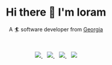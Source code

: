 <h1 align="center">
  Hi there 👋 I'm Ioram
</h1>

<p align="center">
 A 🏄 software developer from <a href="https://goo.gl/maps/GH6t23DYbqM9vDBh8">Georgia</a>
</p>

<br/>

<p align="center">
  <a href="mailto:Yoh0xFF@gmail.com">
    <img src="https://img.shields.io/badge/Gmail-D14836?style=flat-square&logo=gmail&logoColor=white"/>
  </a>&nbsp;&nbsp;

  <a href="https://www.linkedin.com/in/ioram-gordadze-a42b1492/">
    <img src="https://img.shields.io/badge/LinkedIn-0077B5?style=flat-square&logo=linkedin&logoColor=white"/>
  </a>&nbsp;&nbsp;

  <a href="https://www.toptal.com/resume/ioram-gordadze">
    <img src="https://img.shields.io/badge/Toptal-0077B5?style=flat-square&logo=toptal&logoColor=white"/>
  </a>&nbsp;&nbsp;

  <a href="https://stackoverflow.com/users/1407204/yoh0xff?tab=profile">
    <img src="https://img.shields.io/badge/Stack_Overflow-FE7A16?style=flat-square&logo=stack-overflow&logoColor=white"/>
  </a>
</p>

<!--
**Yoh0xFF/Yoh0xFF** is a ✨ _special_ ✨ repository because its `README.md` (this file) appears on your GitHub profile.

Here are some ideas to get you started:

- 🔭 I’m currently working on ...
- 🌱 I’m currently learning ...
- 👯 I’m looking to collaborate on ...
- 🤔 I’m looking for help with ...
- 💬 Ask me about ...
- 📫 How to reach me: ...
- 😄 Pronouns: ...
- ⚡ Fun fact: ...
-->
